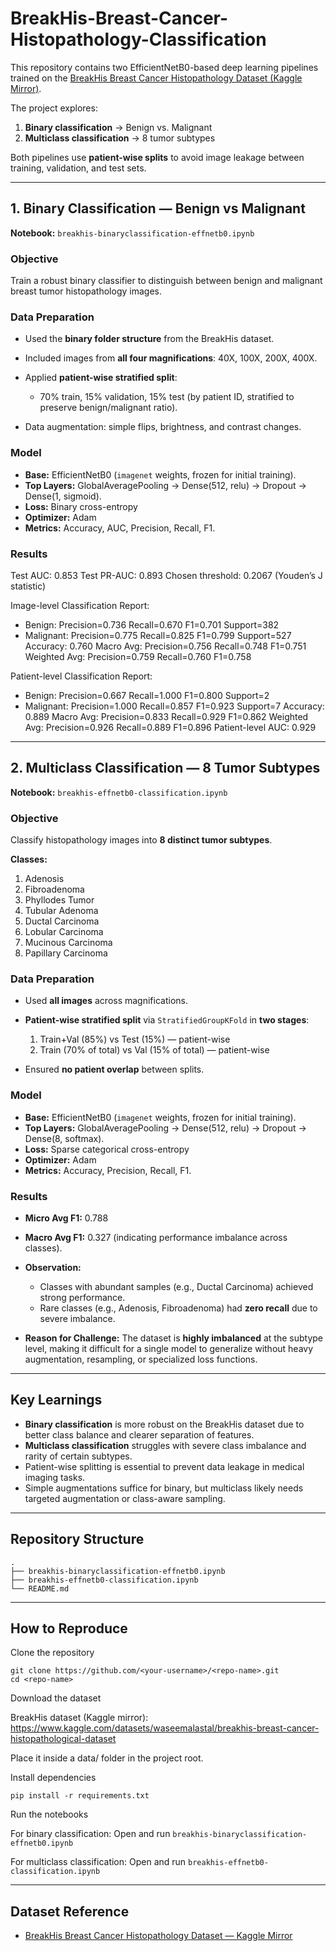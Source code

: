 # BreakHis-Breast-Cancer-Histopathology-Classification


This repository contains two EfficientNetB0-based deep learning pipelines trained on the [BreakHis Breast Cancer Histopathology Dataset (Kaggle Mirror)](https://www.kaggle.com/datasets/waseemalastal/breakhis-breast-cancer-histopathological-dataset).

The project explores:

1. **Binary classification** → Benign vs. Malignant
2. **Multiclass classification** → 8 tumor subtypes

Both pipelines use **patient-wise splits** to avoid image leakage between training, validation, and test sets.

---

## 1. Binary Classification — Benign vs Malignant

**Notebook:** `breakhis-binaryclassification-effnetb0.ipynb`

### **Objective**

Train a robust binary classifier to distinguish between benign and malignant breast tumor histopathology images.

### **Data Preparation**

* Used the **binary folder structure** from the BreakHis dataset.
* Included images from **all four magnifications**: 40X, 100X, 200X, 400X.
* Applied **patient-wise stratified split**:

  * 70% train, 15% validation, 15% test (by patient ID, stratified to preserve benign/malignant ratio).
* Data augmentation: simple flips, brightness, and contrast changes.

### **Model**

* **Base:** EfficientNetB0 (`imagenet` weights, frozen for initial training).
* **Top Layers:** GlobalAveragePooling → Dense(512, relu) → Dropout → Dense(1, sigmoid).
* **Loss:** Binary cross-entropy
* **Optimizer:** Adam
* **Metrics:** Accuracy, AUC, Precision, Recall, F1.

### **Results**

Test AUC: 0.853
Test PR-AUC: 0.893
Chosen threshold: 0.2067 (Youden’s J statistic)

Image-level Classification Report:
- Benign:     Precision=0.736  Recall=0.670  F1=0.701  Support=382
- Malignant:  Precision=0.775  Recall=0.825  F1=0.799  Support=527
Accuracy: 0.760
Macro Avg: Precision=0.756  Recall=0.748  F1=0.751
Weighted Avg: Precision=0.759  Recall=0.760  F1=0.758

Patient-level Classification Report:
- Benign:     Precision=0.667  Recall=1.000  F1=0.800  Support=2
- Malignant:  Precision=1.000  Recall=0.857  F1=0.923  Support=7
Accuracy: 0.889
Macro Avg: Precision=0.833  Recall=0.929  F1=0.862
Weighted Avg: Precision=0.926  Recall=0.889  F1=0.896
Patient-level AUC: 0.929


---

## 2. Multiclass Classification — 8 Tumor Subtypes

**Notebook:** `breakhis-effnetb0-classification.ipynb`

### **Objective**

Classify histopathology images into **8 distinct tumor subtypes**.

**Classes:**

1. Adenosis
2. Fibroadenoma
3. Phyllodes Tumor
4. Tubular Adenoma
5. Ductal Carcinoma
6. Lobular Carcinoma
7. Mucinous Carcinoma
8. Papillary Carcinoma

### **Data Preparation**

* Used **all images** across magnifications.
* **Patient-wise stratified split** via `StratifiedGroupKFold` in **two stages**:

  1. Train+Val (85%) vs Test (15%) — patient-wise
  2. Train (70% of total) vs Val (15% of total) — patient-wise
* Ensured **no patient overlap** between splits.

### **Model**

* **Base:** EfficientNetB0 (`imagenet` weights, frozen for initial training).
* **Top Layers:** GlobalAveragePooling → Dense(512, relu) → Dropout → Dense(8, softmax).
* **Loss:** Sparse categorical cross-entropy
* **Optimizer:** Adam
* **Metrics:** Accuracy, Precision, Recall, F1.

### **Results**

* **Micro Avg F1:** 0.788
* **Macro Avg F1:** 0.327 (indicating performance imbalance across classes).
* **Observation:**

  * Classes with abundant samples (e.g., Ductal Carcinoma) achieved strong performance.
  * Rare classes (e.g., Adenosis, Fibroadenoma) had **zero recall** due to severe imbalance.
* **Reason for Challenge:**
  The dataset is **highly imbalanced** at the subtype level, making it difficult for a single model to generalize without heavy augmentation, resampling, or specialized loss functions.

---

## Key Learnings

* **Binary classification** is more robust on the BreakHis dataset due to better class balance and clearer separation of features.
* **Multiclass classification** struggles with severe class imbalance and rarity of certain subtypes.
* Patient-wise splitting is essential to prevent data leakage in medical imaging tasks.
* Simple augmentations suffice for binary, but multiclass likely needs targeted augmentation or class-aware sampling.

---

## Repository Structure

```
.
├── breakhis-binaryclassification-effnetb0.ipynb
├── breakhis-effnetb0-classification.ipynb
└── README.md
```
---
## How to Reproduce

Clone the repository
```
git clone https://github.com/<your-username>/<repo-name>.git
cd <repo-name>
```

Download the dataset

BreakHis dataset (Kaggle mirror): https://www.kaggle.com/datasets/waseemalastal/breakhis-breast-cancer-histopathological-dataset

Place it inside a data/ folder in the project root.

Install dependencies
```
pip install -r requirements.txt
```

Run the notebooks

For binary classification:
Open and run ```breakhis-binaryclassification-effnetb0.ipynb```

For multiclass classification:
Open and run ```breakhis-effnetb0-classification.ipynb```

---

## Dataset Reference

* [BreakHis Breast Cancer Histopathology Dataset — Kaggle Mirror](https://www.kaggle.com/datasets/waseemalastal/breakhis-breast-cancer-histopathological-dataset)
